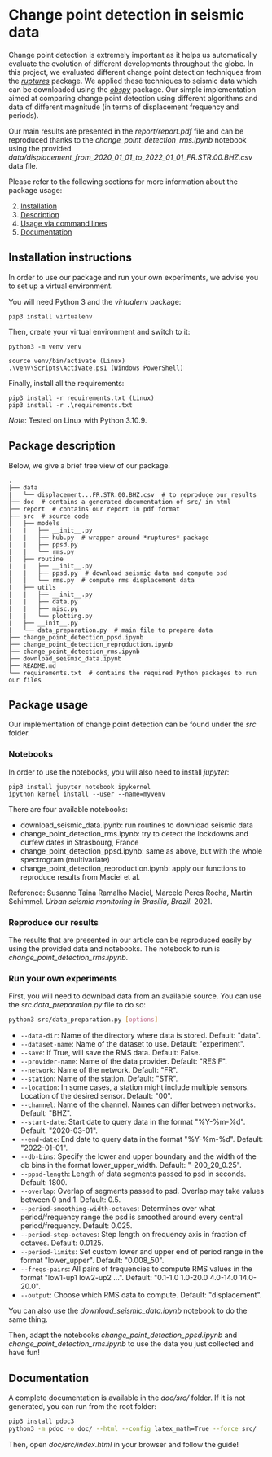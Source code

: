 # Change point detection in seismic data

Change point detection is extremely important as it helps us automatically evaluate the evolution of different developments throughout the globe. In this project, we evaluated different change point detection techniques from the *[ruptures][ruptures]* package. We applied these techniques to seismic data which can be downloaded using the *[obspy][obspy]* package. Our simple implementation aimed at comparing change point detection using different algorithms and data of different magnitude (in terms of displacement frequency and periods).

Our main results are presented in the *report/report.pdf* file and can be reproduced thanks to the *change_point_detection_rms.ipynb* notebook using the provided *data/displacement_from_2020_01_01_to_2022_01_01_FR.STR.00.BHZ.csv* data file.

Please refer to the following sections for more information about the package usage:

2. [Installation](#installation-instructions)
3. [Description](#package-description)
4. [Usage via command lines](#package-usage)
5. [Documentation](#documentation)

## Installation instructions

In order to use our package and run your own experiments, we advise you to set up a virtual environment.

You will need Python 3 and the *virtualenv* package:

    pip3 install virtualenv

Then, create your virtual environment and switch to it:

    python3 -m venv venv

    source venv/bin/activate (Linux)
    .\venv\Scripts\Activate.ps1 (Windows PowerShell)

Finally, install all the requirements:

    pip3 install -r requirements.txt (Linux)
    pip3 install -r .\requirements.txt

*Note*: Tested on Linux with Python 3.10.9.

## Package description

Below, we give a brief tree view of our package.

    .
    ├── data
    |   └── displacement...FR.STR.00.BHZ.csv  # to reproduce our results
    ├── doc  # contains a generated documentation of src/ in html
    ├── report  # contains our report in pdf format
    ├── src  # source code
    |   ├── models
    |   |   ├── __init__.py
    |   |   ├── hub.py  # wrapper around *ruptures* package
    |   |   ├── ppsd.py
    |   |   └── rms.py
    |   ├── routine
    |   |   ├── __init__.py
    |   |   ├── ppsd.py  # download seismic data and compute psd
    |   |   └── rms.py  # compute rms displacement data
    |   ├── utils
    |   |   ├── __init__.py
    |   |   ├── data.py
    |   |   ├── misc.py
    |   |   └── plotting.py
    |   ├── __init__.py
    |   └── data_preparation.py  # main file to prepare data
    ├── change_point_detection_ppsd.ipynb
    ├── change_point_detection_reproduction.ipynb
    ├── change_point_detection_rms.ipynb
    ├── download_seismic_data.ipynb
    ├── README.md    
    └── requirements.txt  # contains the required Python packages to run our files

## Package usage

Our implementation of change point detection can be found under the *src* folder.

### Notebooks

In order to use the notebooks, you will also need to install *jupyter*:

    pip3 install jupyter notebook ipykernel
    ipython kernel install --user --name=myvenv

There are four available notebooks:

- download_seismic_data.ipynb: run routines to download seismic data
- change_point_detection_rms.ipynb: try to detect the lockdowns and curfew dates in Strasbourg, France
- change_point_detection_ppsd.ipynb: same as above, but with the whole spectrogram (multivariate)
- change_point_detection_reproduction.ipynb: apply our functions to reproduce results from Maciel et al.

Reference: Susanne Taina Ramalho Maciel, Marcelo Peres Rocha, Martin Schimmel. *Urban seismic monitoring in Brası́lia, Brazil.* 2021.

### Reproduce our results

The results that are presented in our article can be reproduced easily by using the provided data and notebooks. The notebook to run is *change_point_detection_rms.ipynb*.

### Run your own experiments

First, you will need to download data from an available source. You can use the *src.data_preparation.py* file to do so:

```bash
python3 src/data_preparation.py [options]
```

- `--data-dir`: Name of the directory where data is stored. Default: "data".
- `--dataset-name`: Name of the dataset to use. Default: "experiment".
- `--save`: If True, will save the RMS data. Default: False.
- `--provider-name`: Name of the data provider. Default: "RESIF".
- `--network`: Name of the network. Default: "FR".
- `--station`: Name of the station. Default: "STR".
- `--location`: In some cases, a station might include multiple sensors. Location of the desired sensor. Default: "00".
- `--channel`: Name of the channel. Names can differ between networks. Default: "BHZ".
- `--start-date`: Start date to query data in the format "%Y-%m-%d". Default: "2020-03-01".
- `--end-date`: End date to query data in the format "%Y-%m-%d". Default: "2022-01-01".
- `--db-bins`: Specify the lower and upper boundary and the width of the db bins in the format lower_upper_width. Default: "-200_20_0.25".
- `--ppsd-length`: Length of data segments passed to psd in seconds. Default: 1800.
- `--overlap`: Overlap of segments passed to psd. Overlap may take values between 0 and 1. Default: 0.5.
- `--period-smoothing-width-octaves`: Determines over what period/frequency range the psd is smoothed around every central period/frequency. Default: 0.025.
- `--period-step-octaves`: Step length on frequency axis in fraction of octaves. Default: 0.0125.
- `--period-limits`: Set custom lower and upper end of period range in the format "lower_upper". Default: "0.008_50".
- `--freqs-pairs`: All pairs of frequencies to compute RMS values in the format "low1-up1 low2-up2 ...". Default: "0.1-1.0 1.0-20.0 4.0-14.0 14.0-20.0".
- `--output`: Choose which RMS data to compute. Default: "displacement".

You can also use the *download_seismic_data.ipynb* notebook to do the same thing.

Then, adapt the notebooks *change_point_detection_ppsd.ipynb* and *change_point_detection_rms.ipynb* to use the data you just collected and have fun!

## Documentation

A complete documentation is available in the *doc/src/* folder. If it is not
generated, you can run from the root folder:

```bash
pip3 install pdoc3
python3 -m pdoc -o doc/ --html --config latex_math=True --force src/
```

Then, open *doc/src/index.html* in your browser and follow the guide!

[//]: # (References)

[ruptures]: https://github.com/deepcharles/ruptures
[obspy]: https://github.com/obspy/obspy
